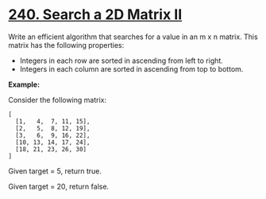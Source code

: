# [240. Search a 2D Matrix II](https://leetcode.com/problems/search-a-2d-matrix-ii/description/)

Write an efficient algorithm that searches for a value in an m x n matrix. This matrix has the following properties:

* Integers in each row are sorted in ascending from left to right.
* Integers in each column are sorted in ascending from top to bottom.

**Example:**

Consider the following matrix:

```
[
  [1,   4,  7, 11, 15],
  [2,   5,  8, 12, 19],
  [3,   6,  9, 16, 22],
  [10, 13, 14, 17, 24],
  [18, 21, 23, 26, 30]
]
```

Given target = 5, return true.

Given target = 20, return false.
